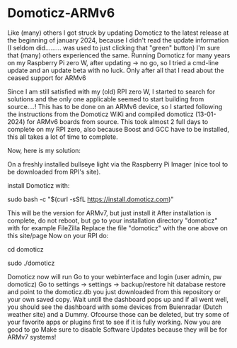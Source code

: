 # Domoticz-ARMv6

Like (many) others I got struck by updating Domoticz to the latest release at the beginning of january 2024, because I didn't read the update information
(I seldom did......... was used to just clicking that "green" button)
I'm sure that (many) others experienced the same.
Running Domoticz for many years on my Raspberry Pi zero W, after updating -> no go, so I tried a cmd-line update and an update beta with no luck.
Only after all that I read about the ceased support for ARMv6

Since I am still satisfied with my (old) RPI zero W, I started to search for solutions and the only one applicable seemed to start building from source....!
This has to be done on an ARMv6 device, so I started following the instructions from the Domoticz WiKi and compiled domoticz (13-01-2024) for ARMv6 boards from source.
This took almost 2 full days to complete on my RPI zero, also because Boost and GCC have to be installed, this all takes a lot of time to complete.

Now, here is my solution:

On a freshly installed bullseye light via the Raspberry Pi Imager (nice tool to be downloaded from RPI's site).

install Domoticz with:

sudo bash -c "$(curl -sSfL https://install.domoticz.com)" 


This will be the version for ARMv7, but just install it
After installation is complete, do not reboot, but go to your installation directory "domoticz" with for example FileZilla
Replace the file "domoticz" with the one above on this site/page
Now on your RPI do:

cd domoticz

sudo ./domoticz

Domoticz now will run
Go to your webinterface and login (user admin, pw domoticz)
Go to settings -> settings -> backup/restore
hit database restore and point to the domoticz.db you just downloaded from this repository or your own saved copy.
Wait untill the dashboard pops up and if all went well, you
should see the dashboard with some devices from Buienradar (Dutch weather site) and a Dummy.
Ofcourse those can be deleted, but try some of your favorite apps or plugins first to see if it is fully working.
Now you are good to go
Make sure to disable Software Updates because they will be for ARMv7 systems!
